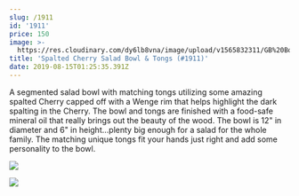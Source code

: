 ```yaml
---
slug: /1911
id: '1911'
price: 150
image: >-
  https://res.cloudinary.com/dy6lb8vna/image/upload/v1565832311/GB%20Bowlworks%20Gallery/1917a.jpg
title: 'Spalted Cherry Salad Bowl & Tongs (#1911)'
date: 2019-08-15T01:25:35.391Z
---
```

A segmented salad bowl with matching tongs utilizing some amazing spalted Cherry capped off with a Wenge rim that helps highlight the dark spalting in the Cherry.  The bowl and tongs are finished with a food-safe mineral oil that really brings out the beauty of the wood.  The bowl is 12" in diameter and 6" in height...plenty big enough for a salad for the whole family.  The matching unique tongs fit your hands just right and add some personality to the bowl.

![](https://res.cloudinary.com/dy6lb8vna/image/upload/v1565832547/GB%20Bowlworks%20Gallery/1917c.jpg)

![](https://res.cloudinary.com/dy6lb8vna/image/upload/v1565832583/GB%20Bowlworks%20Gallery/1917b.jpg)

